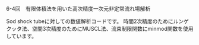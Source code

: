 6-4回　有限体積法を用いた高次精度一次元非定常流れ場解析

Sod shock tubeに対しての数値解析コードです。
時間2次精度のためにルンゲクッタ法、空間3次精度のためにMUSCL法、流束制限関数にminmod関数を使用しています。
